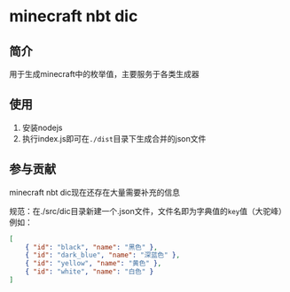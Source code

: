# minecraft nbt dic

## 简介
用于生成minecraft中的枚举值，主要服务于各类生成器

## 使用
1. 安装nodejs
2. 执行index.js即可在`./dist`目录下生成合并的json文件

## 参与贡献
minecraft nbt dic现在还存在大量需要补充的信息

规范：在./src/dic目录新建一个.json文件，文件名即为字典值的`key`值（大驼峰）
例如：
``` json
[
    { "id": "black", "name": "黑色" },
    { "id": "dark_blue", "name": "深蓝色" },
    { "id": "yellow", "name": "黄色" },
    { "id": "white", "name": "白色" }
]
```
